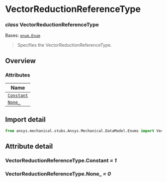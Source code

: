 # VectorReductionReferenceType

<a id="VectorReductionReferenceType"></a>

### *class* VectorReductionReferenceType

Bases: [`enum.Enum`](https://docs.python.org/3/library/enum.html#enum.Enum)

> Specifies the VectorReductionReferenceType.

> <!-- !! processed by numpydoc !! -->

<a id="overview"></a>

## Overview

### Attributes

| Name |
| -------------------------------------------------------- |
| [`Constant`](#VectorReductionReferenceType.Constant) |
| [`None_`](#VectorReductionReferenceType.None_) |

<a id="import-detail"></a>

## Import detail

```python
from ansys.mechanical.stubs.Ansys.Mechanical.DataModel.Enums import VectorReductionReferenceType
```

<a id="attribute-detail"></a>

## Attribute detail

<a id="VectorReductionReferenceType.Constant"></a>

### VectorReductionReferenceType.Constant *= 1*

<a id="VectorReductionReferenceType.None_"></a>

### VectorReductionReferenceType.None_ *= 0*
